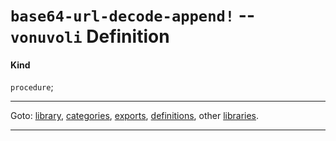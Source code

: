 

<a id='definition__vonuvoli__base64-url-decode-append_21'></a>

# `base64-url-decode-append!` -- `vonuvoli` Definition


<a id='definition__vonuvoli__base64-url-decode-append_21__kind'></a>

#### Kind

`procedure`;

----

Goto: [library](../../vonuvoli/_index.md#library__vonuvoli), [categories](../../vonuvoli/categories/_index.md#toc__vonuvoli__categories), [exports](../../vonuvoli/exports/_index.md#toc__vonuvoli__exports), [definitions](../../vonuvoli/definitions/_index.md#toc__vonuvoli__definitions), other [libraries](../../_libraries.md#toc__libraries).

----

